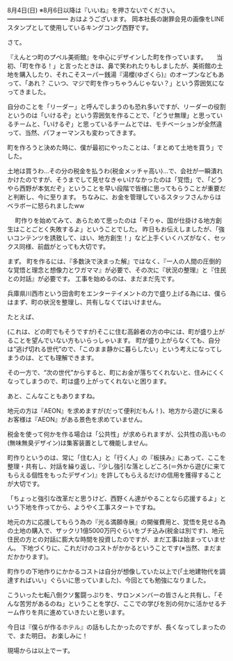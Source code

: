 8月4日(日) ※8月6日以降は『いいね』を押さないでください。
━━━━━━━━━━
おはようございます。
岡本社長の謝罪会見の画像をLINEスタンプとして使用しているキングコング西野です。

さて。

『えんとつ町のプペル美術館』を中心にデザインした町を作っています。
　
当初、「町を作る！」と言ったときは、鼻で笑われたりもしましたが、美術館の土地を購入したり、それこそスーパー銭湯『湯櫻(ゆざくら)』のオープンなどもあって、「あれ？ こいつ、マジで町を作っちゃうんじゃない？」という雰囲気になってきました。

自分のことを「リーダー」と呼んでしまうのも恐れ多いですが、リーダーの役割というのは「いけるぞ」という雰囲気を作ることで、「どうせ無理」と思っているチームと、「いけるぞ」と思っているチームとでは、モチベーションが全然違って、当然、パフォーマンスも変わってきます。

町を作ろうと決めた時に、僕が最初にやったことは、「まとめて土地を買う」でした。

土地は買うわ…その分の税金を払うわ(税金メッチャ高い)…で、会社が一瞬潰れかけたのですが、そうまでして見せなきゃいけなかったのは「覚悟」で、「どうやら西野が本気だぞ」ということを早い段階で皆様に思ってもらうことが重要だと判断し、今に至ります。
ちなみに、お金を管理しているスタッフさんからはベラボーに怒られましたww

　
町作りを始めてみて、あらためて思ったのは「そりゃ、国が仕掛ける地方創生はことごとく失敗するよ」ということでした。
昨日もお伝えしましたが、「強いコンテンツを誘致して、はい、地方創生！」など上手くいくハズがなく、セックス同様、前戯がとっても大切です。

まず。
町を作るには、『多数決で決まった解』ではなく、『一人の人間の圧倒的な覚悟と理念と想像力とワガママ』が必要で、その次に『状況の整理』と『住民との対話』が必要です。
工事を始めるのは、まだまだ先です。

兵庫県川西市という田舎町をエンターテイメントの力で盛り上げる為には、僕らはまず、町の状況を整理し、共有しなくてはいけません。

たとえば、

(これは、どの町でもそうですが)そこに住む高齢者の方の中には、町が盛り上がることを望んでいない方もいらっしゃいます。
町が盛り上がらなくても、自分は“逃げ切れる世代”ので、「このまま静かに暮らしたい」という考えになってしまうのは、とても理解できます。

その一方で、“次の世代”からすると、町にお金が落ちてくれないと、住みにくくなってしまうので、町は盛り上がってくれないと困ります。

あと、こんなこともありますね。

地元の方は『AEON』を求めますが(だって便利だもん！)、地方から遊びに来るお客様は『AEON』がある景色を求めていません。

税金を使って何かを作る場合は「公共性」が求められますが、公共性の高いもの(無味無臭デザイン)は集客装置として機能しません。

町作りというのは、常に「住む人」と「行く人」の『板挟み』にあって、ここを整理・共有し、対話を繰り返し、『少し強引な落としどころ(＝外から遊びに来てもらえる個性をもったデザイン)』を許してもらえるだけの信用を獲得することが大切です。

「ちょっと強引な改革だと思うけど、西野くん達がやることなら応援するよ」という下地を作ってから、ようやく工事スタートですね。

地元の方に応援してもらう為の『光る満願寺展』の開催費用と、覚悟を見せる為の土地の購入で、ザックリ1億5000万円ぐらいをブチ込み(税金は別です)、地元住民の方との対話に膨大な時間を投資したのですが、まだ工事は始まっていません。
下地づくりに、これだけのコストがかかるということです(※当然、まだまだかかります)。

町作りの下地作りにかかるコストは自分が想像していた以上で(「土地建物代を調達すればいい」ぐらいに思っていました)、今回とても勉強になりました。

こういった七転八倒クソ奮闘っぷりを、サロンメンバーの皆さんと共有し、「そんな苦労があるのね」ということを学び、ここでの学びを別の何かに活かせるチーム作りを共に進めていきたいと思います。

今日は『僕らが作るホテル』の話もしたかったのですが、長くなってしまったので、また明日。
お楽しみに！

現場からは以上でーす。
